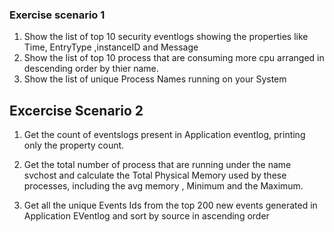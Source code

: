 ### Exercise scenario 1

1. Show the list of top 10 security eventlogs showing the properties like Time, EntryType ,instanceID and Message
2. Show the list of top 10 process that are consuming more cpu arranged in descending order by thier name. 
3. Show the list of unique Process Names running on your System


## Excercise Scenario 2

1. Get the count of eventslogs present in Application eventlog, printing only the property count. 

2. Get the total number of process that are running under the name svchost and calculate the Total Physical Memory used by these processes, including the avg memory , Minimum and the Maximum. 

3. Get all the unique Events Ids from the top 200 new events generated in Application EVentlog and sort by source in ascending order







